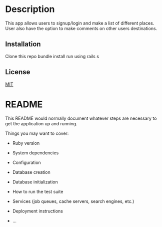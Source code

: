 # Description 

This app allows users to signup/login and make a list of different places. User also have the option to make comments on other users destinations.

## Installation 

Clone this repo
bundle install
run using rails s 

## License

[MIT](https://choosealicense.com/licenses/mit/)










# README

This README would normally document whatever steps are necessary to get the
application up and running.

Things you may want to cover:

* Ruby version

* System dependencies

* Configuration

* Database creation

* Database initialization

* How to run the test suite

* Services (job queues, cache servers, search engines, etc.)

* Deployment instructions

* ...
